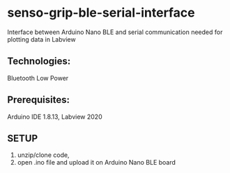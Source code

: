 senso-grip-ble-serial-interface
============

Interface between Arduino Nano BLE and serial communication needed for plotting data in Labview

Technologies:
-------------

Bluetooth Low Power

Prerequisites:
-------------
 
Arduino IDE 1.8.13,
Labview 2020

SETUP
-----

 1. unzip/clone code,
 2. open .ino file and upload it on Arduino Nano BLE board
